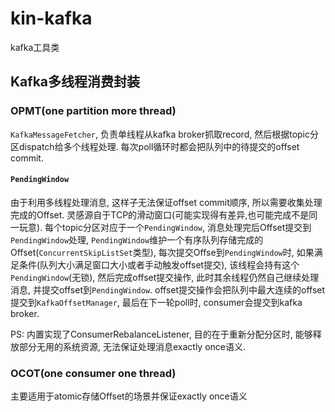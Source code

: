 # kin-kafka
kafka工具类
## Kafka多线程消费封装
### OPMT(one partition more thread)
`KafkaMessageFetcher`, 负责单线程从kafka broker抓取record, 然后根据topic分区dispatch给多个线程处理.
每次poll循环时都会把队列中的待提交的offset commit.

#### `PendingWindow`
由于利用多线程处理消息, 这样子无法保证offset commit顺序, 所以需要收集处理完成的Offset. 
灵感源自于TCP的滑动窗口(可能实现得有差异,也可能完成不是同一玩意). 
每个topic分区对应于一个`PendingWindow`, 消息处理完后Offset提交到`PendingWindow`处理, `PendingWindow`维护一个有序队列存储完成的Offset(`ConcurrentSkipListSet`类型), 
每次提交Offse到`PendingWindow`时, 如果满足条件(队列大小满足窗口大小或者手动触发offset提交), 
该线程会持有这个`PendingWindow`(无锁), 然后完成offset提交操作, 此时其余线程仍然自己继续处理消息, 并提交offset到`PendingWindow`.
offset提交操作会把队列中最大连续的offset提交到`KafkaOffsetManager`, 最后在下一轮poll时, consumer会提交到kafka broker.

PS: 内置实现了ConsumerRebalanceListener, 目的在于重新分配分区时, 能够释放部分无用的系统资源, 无法保证处理消息exactly once语义.

### OCOT(one consumer one thread)
主要适用于atomic存储Offset的场景并保证exactly once语义
